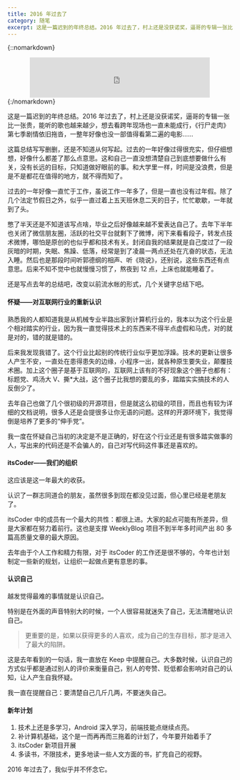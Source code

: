 ```yaml
---
title: 2016 年过去了
category: 随笔
excerpt: 这是一篇迟到的年终总结。2016 年过去了，村上还是没获诺奖，逼哥的专辑一张比一张贵，能听的歌也越来越少，想去看跨年现场也一直未能成行，《行尸走肉》第七季剧情依旧拖沓，一整年好像也没一部值得看第二遍的电影……
---
```


{::nomarkdown}
<center>
<iframe
frameborder="no" border="0" marginwidth="0" marginheight="0" width=80% height=90 src="https://music.163.com/outchain/player?type=2&id=31381877&auto=1&height=66">
</iframe>
</center>
{:/nomarkdown}



这是一篇迟到的年终总结。2016 年过去了，村上还是没获诺奖，逼哥的专辑一张比一张贵，能听的歌也越来越少，想去看跨年现场也一直未能成行，《行尸走肉》第七季剧情依旧拖沓，一整年好像也没一部值得看第二遍的电影……

这篇总结写写删删，还是不知道从何写起。过去的一年好像过得很充实，但仔细想想，好像什么都差了那么点意思。这和自己一直没想清楚自己到底想要做什么有关，没有长远的目标，只知道做好眼前的事。和大学里一样，时间是没浪费，但是是不是都花在值得的地方，就不得而知了。

过去的一年好像一直忙于工作，虽说工作一年多了，但是一直也没有过年假。除了几个法定节假日之外，似乎一直过着上五天班休息二天的日子，忙忙歇歇，一年就到了头。

憋了半天还是不知道该写点啥，毕业之后好像越来越不爱表达自己了。去年下半年也关闭了微信朋友圈，活跃的社交平台就剩下了微博，闲下来看看段子，转发点技术微博，哪怕是原创的也似乎都和技术有关。封闭自我的结果就是自己度过了一段灰暗的时期，失眠、焦躁、低落，经常是到了凌晨一两点还处在亢奋的状态，无法入睡。然后也是那段时间听郭德纲的相声、听《晓说》，还别说，这些东西还有点意思。后来不知不觉中也就慢慢习惯了，熬夜到 12 点，上床也就能睡着了。

还是写点去年的总结吧，改变以前流水帐的形式，几个关键字总结下吧。

#### 怀疑——对互联网行业的重新认识

熟悉我的人都知道我是从机械专业半路出家到计算机行业的，我本以为这个行业是个相对踏实的行业，因为我一直觉得技术上的东西来不得半点虚假和马虎，对的就是对的，错的就是错的。

后来我发现我错了。这个行业比起别的传统行业似乎更加浮躁。技术的更新让很多人产生不安，一直处在患得患失的边缘，小程序一出，就各种原生要失业，颠覆技术圈。加上这个圈子是基于互联网的，互联网上该有的不好现象这个圈子也都有：标题党、鸡汤大 V、撕*大战，这个圈子比我想的要乱的多，踏踏实实搞技术的人反倒少了。

去年自己也做了几个很初级的开源项目，但是就这么初级的项目，而且也有较为详细的文档说明，很多人还是会提很多让你无语的问题。这样的开源环境下，我觉得倒是培养了更多的“伸手党”。

我一度在怀疑自己当初的决定是不是正确的，好在这个行业还是有很多踏实做事的人，写出来的代码还是不会骗人的，自己对写代码这件事还是喜欢的。

#### itsCoder——我们的组织

这应该是这一年最大的收获。

认识了一群志同道合的朋友，虽然很多到现在都没见过面，但心里已经是老朋友了。

itsCoder 中的成员有一个最大的共性：都很上进。大家的起点可能有所差异，但是大家都在努力着前行。这也是支撑 WeeklyBlog 项目不到半年多时间产出 80 多篇高质量文章的最大原因。

去年由于个人工作和精力有限，对于 itsCoder 的工作还是很不够的，今年也计划制定一些新的规划，让组织一起做点更有意思的事。

#### 认识自己

越发觉得最难的事情就是认识自己。

特别是在外面的声音特别大的时候，一个人很容易就迷失了自己，无法清醒地认识自己。

> 更重要的是，如果以获得更多的人喜欢，成为自己的生存目标，那才是进入了最大的陷阱。

这是去年看到的一句话，我一直放在 Keep 中提醒自己。大多数时候，认识自己的方式似乎都是通过别人的评价来衡量自己，别人的夸赞、贬低都会影响对自己的认知，让人产生自我怀疑。

我一直在提醒自己：要清楚自己几斤几两，不要迷失自己。

#### 新年计划

1. 技术上还是多学习，Android 深入学习，前端技能点继续点亮。
2. 补计算机基础，这个是一而再再而三拖着的计划了，今年要开始着手了
3. itsCoder 新项目开展
4. 多读书，不限技术，更多地读一些人文方面的书，扩充自己的视野。

2016 年过去了，我似乎并不怀念它。


















